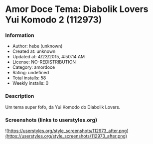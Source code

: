 # Amor Doce Tema: Diabolik Lovers Yui Komodo 2 (112973)

### Information
- Author: hebe (unknown)
- Created at: unknown
- Updated at: 4/23/2015, 4:50:14 AM
- License: NO-REDISTRIBUTION
- Category: amordoce
- Rating: undefined
- Total installs: 58
- Weekly installs: 0


### Description
Um tema super fofo, da Yui Komodo do Diabolik Lovers.


### Screenshots (links to userstyles.org)
![https://userstyles.org/style_screenshots/112973_after.png](https://userstyles.org/style_screenshots/112973_after.png)


